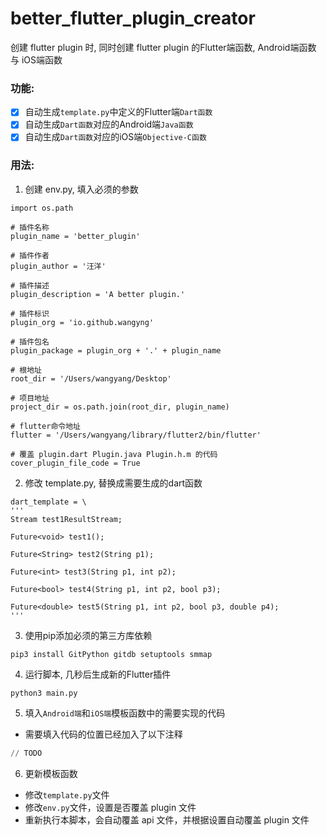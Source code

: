 # better_flutter_plugin_creator 
创建 flutter plugin 时, 同时创建 flutter plugin 的Flutter端函数, Android端函数 与 iOS端函数

### 功能: 
- [x] 自动生成`template.py`中定义的Flutter端`Dart函数`
- [x] 自动生成`Dart函数`对应的Android端`Java函数`
- [x] 自动生成`Dart函数`对应的iOS端`Objective-C函数`

### 用法: 
 1. 创建 env.py, 填入必须的参数
```python3
import os.path

# 插件名称
plugin_name = 'better_plugin'

# 插件作者
plugin_author = '汪洋'

# 插件描述
plugin_description = 'A better plugin.'

# 插件标识
plugin_org = 'io.github.wangyng'

# 插件包名
plugin_package = plugin_org + '.' + plugin_name

# 根地址
root_dir = '/Users/wangyang/Desktop'

# 项目地址
project_dir = os.path.join(root_dir, plugin_name)

# flutter命令地址
flutter = '/Users/wangyang/library/flutter2/bin/flutter'

# 覆盖 plugin.dart Plugin.java Plugin.h.m 的代码
cover_plugin_file_code = True
```

 2. 修改 template.py, 替换成需要生成的dart函数
```python3
dart_template = \
'''
Stream test1ResultStream;

Future<void> test1();

Future<String> test2(String p1);

Future<int> test3(String p1, int p2);

Future<bool> test4(String p1, int p2, bool p3);

Future<double> test5(String p1, int p2, bool p3, double p4);
'''

```

 3. 使用pip添加必须的第三方库依赖
```terminal
pip3 install GitPython gitdb setuptools smmap
```
    
 4. 运行脚本, 几秒后生成新的Flutter插件
```terminal
python3 main.py
```

5. 填入`Android端`和`iOS端`模板函数中的需要实现的代码
- 需要填入代码的位置已经加入了以下注释
```python
// TODO
```

6. 更新模板函数
- 修改`template.py`文件
- 修改`env.py`文件，设置是否覆盖 plugin 文件
- 重新执行本脚本，会自动覆盖 api 文件，并根据设置自动覆盖 plugin 文件

